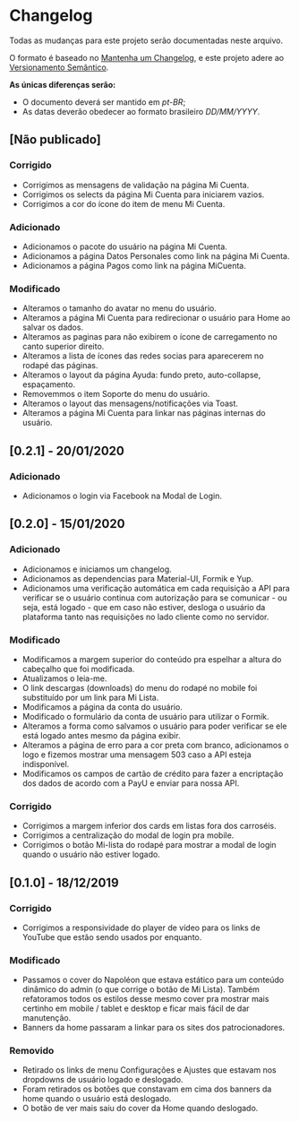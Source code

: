 # Changelog

Todas as mudanças para este projeto serão documentadas neste arquivo.

O formato é baseado no [Mantenha um Changelog](https://keepachangelog.com/pt-BR/1.0.0/),
e este projeto adere ao [Versionamento Semântico](https://semver.org/lang/pt-BR/spec/v2.0.0.html).

**As únicas diferenças serão:**

* O documento deverá ser mantido em *pt-BR*;
* As datas deverão obedecer ao formato brasileiro *DD/MM/YYYY*.


## [Não publicado]
### Corrigido
- Corrigimos as mensagens de validação na página Mi Cuenta.
- Corrigimos os selects da página Mi Cuenta para iniciarem vazios.
- Corrigimos a cor do ícone do item de menu Mi Cuenta.

### Adicionado
- Adicionamos o pacote do usuário na página Mi Cuenta.
- Adicionamos a página Datos Personales como link na página Mi Cuenta.
- Adicionamos a página Pagos como link na página MiCuenta.

### Modificado
- Alteramos o tamanho do avatar no menu do usuário.
- Alteramos a página Mi Cuenta para redirecionar o usuário para Home ao salvar os dados.
- Alteramos as paginas para não exibirem o ícone de carregamento no canto superior direito.
- Alteramos a lista de ícones das redes socias para aparecerem no rodapé das páginas.
- Alteramos o layout da página Ayuda: fundo preto, auto-collapse, espaçamento.
- Removemmos o item Soporte do menu do usuário.
- Alteramos o layout das mensagens/notificações via Toast.
- Alteramos a página Mi Cuenta para linkar nas páginas internas do usuário.

## [0.2.1] - 20/01/2020
### Adicionado
- Adicionamos o login via Facebook na Modal de Login.


## [0.2.0] - 15/01/2020
### Adicionado
- Adicionamos e iniciamos um changelog.
- Adicionamos as dependencias para Material-UI, Formik e Yup.
- Adicionamos uma verificação automática em cada requisição a API para verificar se o usuário continua com autorização para se comunicar - ou seja, está logado - que em caso não estiver, desloga o usuário da plataforma tanto nas requisições no lado cliente como no servidor.

### Modificado
- Modificamos a margem superior do conteúdo pra espelhar a altura do cabeçalho que foi modificada.
- Atualizamos o leia-me.
- O link descargas (downloads) do menu do rodapé no mobile foi substituído por um link para Mi Lista.
- Modificamos a página da conta do usuário.
- Modificado o formulário da conta de usuário para utilizar o Formik.
- Alteramos a forma como salvamos o usuário para poder verificar se ele está logado antes mesmo da página exibir.
- Alteramos a página de erro para a cor preta com branco, adicionamos o logo e fizemos mostrar uma mensagem 503 caso a API esteja indisponível.
- Modificamos os campos de cartão de crédito para fazer a encriptação dos dados de acordo com a PayU e enviar para nossa API.

### Corrigido
- Corrigimos a margem inferior dos cards em listas fora dos carroséis.
- Corrigimos a centralização do modal de login pra mobile.
- Corrigimos o botão Mi-lista do rodapé para mostrar a modal de login quando o usuário não estiver logado.


## [0.1.0] - 18/12/2019

### Corrigido
- Corrigimos a responsividade do player de vídeo para os links de YouTube que estão sendo usados por enquanto.

### Modificado
- Passamos o cover do Napoléon que estava estático para um conteúdo dinâmico do admin (o que corrige o botão de Mi Lista). Também refatoramos todos os estilos desse mesmo cover pra mostrar mais certinho em mobile / tablet e desktop e ficar mais fácil de dar manutenção.
- Banners da home passaram a linkar para os sites dos patrocionadores.

### Removido
- Retirado os links de menu Configurações e Ajustes que estavam nos dropdowns de usuário logado e deslogado.
- Foram retirados os botões que constavam em cima dos banners da home quando o usuário está deslogado.
- O botão de ver mais saiu do cover da Home quando deslogado.
